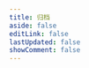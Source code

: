```yaml
---
title: 归档
aside: false
editLink: false
lastUpdated: false
showComment: false
---
```


<ClientOnly>
	<Archive />
</ClientOnly>